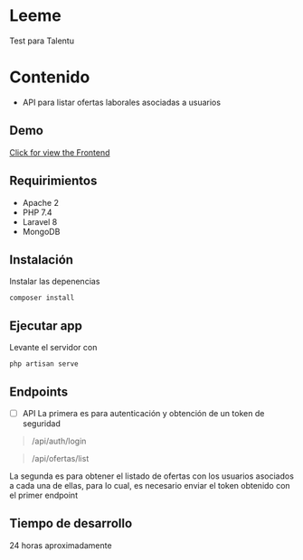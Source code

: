 # Leeme

Test para Talentu


# Contenido

- API para listar ofertas laborales asociadas a usuarios



## Demo
[Click for view the Frontend](https://talentu-laravel-test.herokuapp.com/)

## Requirimientos

- Apache 2
- PHP 7.4  
- Laravel 8
- MongoDB

## Instalaci&oacute;n
Instalar las depenencias

    composer install

## Ejecutar app
Levante el servidor con 

    php artisan serve

## Endpoints

- [ ] API
  La primera es para autenticaci&oacute;n y obtenci&oacute;n de un token de seguridad

> /api/auth/login

> /api/ofertas/list

La segunda es para obtener el listado de ofertas con los usuarios asociados a cada una de ellas, para lo cual, es necesario enviar el token obtenido con el primer endpoint

## Tiempo de desarrollo

24 horas aproximadamente
